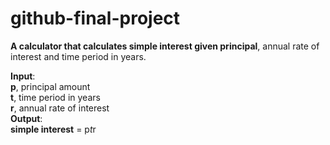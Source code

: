 # github-final-project  
**A calculator that calculates simple interest given principal**, annual rate of interest and time period in years.  

**Input**:  
    **p**, principal amount  
    **t**, time period in years  
    **r**, annual rate of interest  
**Output**:  
    **simple interest** = p*t*r  
